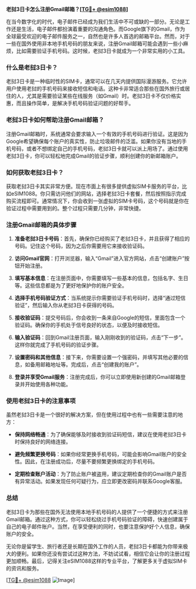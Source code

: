 **老挝3日卡怎么注册Gmail邮箱？[[TG💪+ @esim1088](https://t.me/s/esim1088)]**

在当今数字化的时代，电子邮件已经成为我们生活中不可或缺的一部分。无论是工作还是生活，电子邮件都扮演着重要的沟通角色。而Google旗下的Gmail，作为全球最受欢迎的电子邮件服务之一，自然也是许多人首选的邮箱平台。然而，对于一些在国外使用非本地手机号码的朋友来说，注册Gmail邮箱可能会遇到一些小麻烦，比如需要验证手机号码。这时候，老挝3日卡就成为一个非常实用的小工具。

### 什么是老挝3日卡？

老挝3日卡是一种临时性的SIM卡，通常可以在几天内提供国际漫游服务。它允许用户使用老挝的手机号码来接收短信和电话。这种卡非常适合那些在国外旅行或居住的人，尤其是需要验证某些在线服务（如Gmail）时。老挝3日卡不仅价格实惠，而且操作简单，是解决手机号码验证问题的好帮手。

### 老挝3日卡如何帮助注册Gmail邮箱？

注册Gmail邮箱时，系统通常会要求输入一个有效的手机号码进行验证。这是因为Google希望确保每个账户的真实性，防止垃圾邮件的泛滥。如果你没有当地的手机号码，或者不想绑定自己的手机号码，老挝3日卡就可以派上用场了。通过使用老挝3日卡，你可以轻松地完成Gmail的验证步骤，顺利创建你的新邮箱账户。

### 如何获取老挝3日卡？

获取老挝3日卡其实非常方便。现在市面上有很多提供虚拟SIM卡服务的平台，比如eSIM1088。你只需访问他们的网站，选择老挝3日卡套餐，然后按照指示完成购买流程即可。通常情况下，你会收到一张虚拟的SIM卡号码，这个号码就是你在验证过程中需要用到的。整个过程只需要几分钟，非常快捷。

### 注册Gmail邮箱的具体步骤

1. **准备老挝3日卡号码**：首先，确保你已经购买了老挝3日卡，并且获得了相应的号码。记住这个号码，因为之后你需要用它来接收验证码。

2. **访问Gmail官网**：打开浏览器，输入“Gmail”进入官方网站，点击“创建账户”按钮开始注册。

3. **填写基本信息**：在注册页面中，你需要填写一些基本的信息，包括名字、生日等。这些信息都是为了更好地保护你的账户安全。

4. **选择手机号码验证方式**：当系统提示你需要验证手机号码时，选择“通过短信验证”，然后输入你从老挝3日卡获得的号码。

5. **接收验证码**：提交号码后，你会收到一条来自Google的短信，里面包含一个验证码。确保你的手机处于信号良好的状态，以便及时接收短信。

6. **输入验证码**：回到Gmail注册页面，输入刚刚收到的验证码，点击“下一步”。这样你就完成了手机号码的验证步骤。

7. **设置密码和其他信息**：接下来，你需要设置一个强密码，并填写其他必要的信息，如备用邮箱地址等。完成后，点击“创建我的账户”。

8. **登录并享受Gmail服务**：注册完成后，你可以立即使用新创建的Gmail邮箱登录并开始使用各种功能。

### 使用老挝3日卡的注意事项

虽然老挝3日卡是一个很好的解决方案，但在使用过程中也有一些需要注意的地方：

- **保持网络畅通**：为了确保能够及时接收到验证码短信，建议在使用老挝3日卡时保持良好的网络连接。
  
- **避免频繁更换号码**：如果你经常更换手机号码，可能会影响Gmail账户的安全性。因此，在注册成功后，尽量不要频繁更换绑定的手机号码。

- **定期检查账户活动**：为了防止账户被盗用，建议定期检查你的Gmail账户是否有异常活动。如果发现任何可疑行为，应立即更改密码并联系Google客服。

### 总结

老挝3日卡为那些在国外无法使用本地手机号码的人提供了一个便捷的方式来注册Gmail邮箱。通过这种方式，你可以轻松绕过手机号码验证的障碍，快速创建属于自己的电子邮件账户。当然，在享受便利的同时，也要注意保护好个人信息，确保账户的安全。

无论你是留学生、旅行者还是长期在国外工作的人员，老挝3日卡都能为你带来极大的便利。如果你还没有尝试过这种方法，不妨试试看，相信它会让你的注册过程更加顺畅。最后，记得关注eSIM1088这样的专业平台，了解更多关于虚拟SIM卡的资讯和服务。

[[TG💪+ @esim1088](https://t.me/s/esim1088) ![Image](https://i.postimg.cc/4NQfJmqS/Snipaste-2025-05-13-00-14-12.png)]